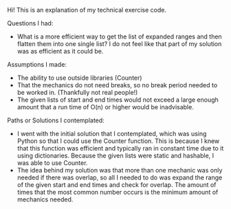 Hi! This is an explanation of my technical exercise code. 

Questions I had: 
- What is a more efficient way to get the list of expanded ranges and then flatten them into one single list? I do not feel like that part of my solution was as efficient as it could be. 

Assumptions I made:
- The ability to use outside libraries (Counter)
- That the mechanics do not need breaks, so no break period needed to be worked in. (Thankfully not real people!)
- The given lists of start and end times would not exceed a large enough amount that a run time of O(n) or higher would be inadvisable. 

Paths or Solutions I contemplated:
- I went with the initial solution that I contemplated, which was using Python so that I could use the Counter function. This is because I knew that this function was efficient and typically ran in constant time due to it using dictionaries.
  Because the given lists were static and hashable, I was able to use Counter.
- The idea behind my solution was that more than one mechanic was only needed if there was overlap, so all I needed to do was expand the range of the given start and end times and check for overlap. The amount of times that the most common
  number occurs is the minimum amount of mechanics needed. 
